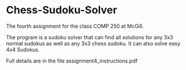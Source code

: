 # Chess-Sudoku-Solver

The fourth assignment for the class COMP 250 at McGill.

The program is a sudoku solver that can find all solutions for any 3x3 normal sudokus as well as any 3x3 chess sudoku.
It can also solve easy 4x4 Sudokus.

Full details are in the file assignment4_instructions.pdf
